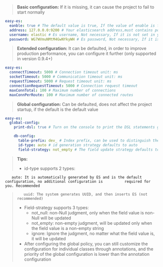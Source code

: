 > **Basic configuration:**
> If it is missing, it can cause the project to fail to start normally

```yaml
easy-es:
  eanble: true # The default value is true, If the value of enable is false, it is considered that Easy-es is not enabled
  address: 127.0.0.0:9200 # Your elasticsearch address,must contains port, If it is a cluster, please separate with',' just like this: 127.0.0.0:9200,127.0.0.1:9200
  username: elastic # Es username, Not necessary, If it is not set in your elasticsearch, delete this line
  password: WG7WVmuNMtM4GwNYkyWH # Es password, Not necessary, If it is not set, delete this line

```
> **Extended configuration:**
> It can be defaulted, in order to improve production performance, you can configure it further (only supported in version 0.9.4+)

```yaml
easy-es:
  connectTimeout: 5000 # Connection timeout unit: ms
  socketTimeout: 5000 # Communication timeout unit: ms
  requestTimeout: 5000 # Request timeout unit: ms
  connectionRequestTimeout: 5000 # Connection request timeout
  maxConnTotal: 100 # Maximum number of connections
  maxConnPerRoute: 100 # Maximum number of connected routes
```
> **Global configuration:**
> Can be defaulted, does not affect the project startup, if the default is the default value

```yaml
easy-es:
  global-config:
    print-dsl: true # Turn on the console to print the DSL statements generated by this framework. It is turned on by default. It is recommended to turn off the production environment (supported by version 0.9.7+)

    db-config:
      table-prefix: dev_ # Index prefix, can be used to distinguish the environment, the default is empty
      id-type: auto # id generation strategy defaults to auto
      field-strategy: not_empty # The field update strategy defaults to not_null, and the field is updated only when the field value is not empty

```
> **Tips:**
> - id-type supports 2 types:
> 
       auto: It is automatically generated by ES and is the default configuration, no additional configuration is          required for you. Recommended
>        uuid: The system generates UUID, and then inserts ES (not recommended)
> - Field-strategy supports 3 types:
>    - not_null: non-Null judgment, only when the field value is non-Null will be updated
>    - not_empty: non-empty judgment, will be updated only when the field value is a non-empty string
>    - ignore: Ignore the judgment, no matter what the field value is, it will be updated
> - After configuring the global policy, you can still customize the configuration for individual classes through annotations, and the priority of the global configuration is lower than the annotation configuration

